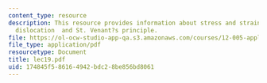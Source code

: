 ```yaml
---
content_type: resource
description: This resource provides information about stress and strain from a screw
  dislocation  and St. Venant?s principle.
file: https://ol-ocw-studio-app-qa.s3.amazonaws.com/courses/12-005-applications-of-continuum-mechanics-to-earth-atmospheric-and-planetary-sciences-spring-2006/174845f586164942bdc28be856bd8061_lec19.pdf
file_type: application/pdf
resourcetype: Document
title: lec19.pdf
uid: 174845f5-8616-4942-bdc2-8be856bd8061
---
```


